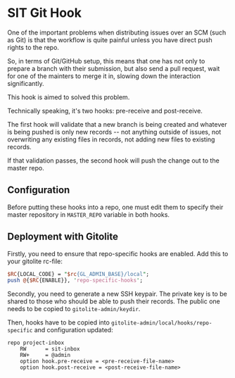 # SIT Git Hook

One of the important problems when distributing
issues over an SCM (such as Git) is that the
workflow is quite painful unless you have direct
push rights to the repo.

So, in terms of Git/GitHub setup, this means that
one has not only to prepare a branch with their
submission, but also send a pull request, wait
for one of the mainters to merge it in, slowing
down the interaction significantly.

This hook is aimed to solved this problem.

Technically speaking, it's two hooks: pre-receive
and post-receive.

The first hook will validate that a new branch
is being created and whatever is being pushed
is only new records -- not anything outside of
issues, not overwriting any existing files in records,
not adding new files to existing records.

If that validation passes, the second hook
will push the change out to the master repo.

## Configuration

Before putting these hooks into a repo,
one must edit them to specify their master repository
in `MASTER_REPO` variable in both hooks.

## Deployment with Gitolite

Firstly, you need to ensure that repo-specific hooks are enabled.
Add this to your gitolite rc-file:

```perl
$RC{LOCAL_CODE} = "$rc{GL_ADMIN_BASE}/local";
push @{$RC{ENABLE}}, 'repo-specific-hooks';
```

Secondly, you need to generate a new SSH keypair. The private key
is to be shared to those who should be able to push
their records. The public one needs to be copied to `gitolite-admin/keydir`.

Then, hooks have to be copied into `gitolite-admin/local/hooks/repo-specific`
and configuration updated:

```
repo project-inbox
    RW      = sit-inbox
    RW+     = @admin
    option hook.pre-receive = <pre-receive-file-name> 
    option hook.post-receive = <post-receive-file-name>
```

